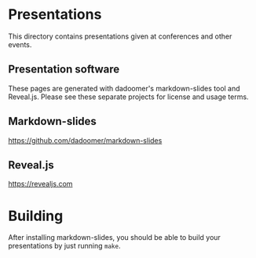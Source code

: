 # Presentations

This directory contains presentations given at conferences and other events.

## Presentation software

These pages are generated with dadoomer's markdown-slides tool and Reveal.js.
Please see these separate projects for license and usage terms.

## Markdown-slides

https://github.com/dadoomer/markdown-slides

## Reveal.js

https://revealjs.com


# Building

After installing markdown-slides, you should be able to build your presentations
by just running `make`.
